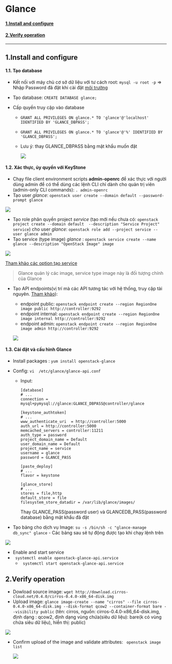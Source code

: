 # Glance



#### [1.Install and configure](#1)

#### [2.Verify operation](#2)

------------------------------------------------------

## 1.Install and configure<a name="1"></a>

#### 1.1. Tạo database

- Kết nối với máy chủ cơ sở dữ liệu với tư cách root: `mysql -u root -p` => Nhập Password đã đặt khi cài đặt [môi trường](./Môi%20trường.md#5) 

- Tạo database: `CREATE DATABASE glance;`

- Cấp quyền truy cập vào database

  - `GRANT ALL PRIVILEGES ON glance.* TO 'glance'@'localhost' IDENTIFIED BY 'GLANCE_DBPASS';` 

  - `GRANT ALL PRIVILEGES ON glance.* TO 'glance'@'%' IDENTIFIED BY 'GLANCE_DBPASS';`

  - Lưu ý: thay GLANCE_DBPASS bằng mật khẩu muốn đặt

    ![](../images/OpenStack/Glance/db.png)

#### 1.2. Xác thực, ủy quyền với KeyStone

- Chạy file client environment scripts **admin-openrc** để xác thực với người dùng admin để có thể dùng các lệnh CLI chỉ dành cho quản trị viên (admin-only CLI commands): `. admin-openrc`
- Tạo user *glance*: `openstack user create --domain default --password-prompt glance`

![](../images/OpenStack/Glance/nu.png)

- Tạo role phân quyền project *service* (tạo mới nếu chưa có: `openstack project create --domain default  --description "Service Project" service`) cho user *glance*: `openstack role add --project service --user glance admin`
- Tạo service (type image) *glance* :  `openstack service create --name glance --description "OpenStack Image" image`

![](../images/OpenStack/Glance/ns.png)

[Tham khảo các option tạo service](https://docs.openstack.org/python-openstackclient/pike/cli/command-objects/service.html)

> Glance quản lý các image, service type image này là đối tượng chính của Glance

- Tạo API endpoints(vị trí mà các API tương tác với hệ thống, truy cập tài nguyên. [Tham khảo](https://smartbear.com/learn/performance-monitoring/api-endpoints/)):

  - endpoint public: `openstack endpoint create --region RegionOne image public http://controller:9292`
  - endpoint internal: `openstack endpoint create --region RegionOne image internal http://controller:9292`
  - endpoint admin: `openstack endpoint create --region RegionOne image admin http://controller:9292`

  ![](../images/OpenStack/Glance/ep.png)

  

#### 1.3. Cài đặt và cấu hình Glance

- Install packages : `yum install openstack-glance`

- Config: `vi  /etc/glance/glance-api.conf`

  - Input: 

    ```
    [database]
    # ...
    connection = mysql+pymysql://glance:GLANCE_DBPASS@controller/glance
    
    [keystone_authtoken]
    # ...
    www_authenticate_uri  = http://controller:5000
    auth_url = http://controller:5000
    memcached_servers = controller:11211
    auth_type = password
    project_domain_name = Default
    user_domain_name = Default
    project_name = service
    username = glance
    password = GLANCE_PASS
    
    [paste_deploy]
    # ...
    flavor = keystone
    
    [glance_store]
    # ...
    stores = file,http
    default_store = file
    filesystem_store_datadir = /var/lib/glance/images/
    ```
    
    Thay GLANCE_PASS(password user) và GLANCEDB_PASS(password database) bằng mật khẩu đã đặt 

- Tạo bảng cho dịch vụ Image: `su -s /bin/sh -c "glance-manage db_sync" glance` - Các bảng sau sẽ tự động được tạo khi chạy lệnh trên

![](../images/OpenStack/Glance/tb.png)

- Enable and start service
- ` systemctl enable openstack-glance-api.service`
  - ` systemctl start openstack-glance-api.service`

## 2.Verify operation<a name="2"></a>

- Dowload source image: `wget http://download.cirros-cloud.net/0.4.0/cirros-0.4.0-x86_64-disk.img`
- Upload image: `glance image-create --name "cirros" --file cirros-0.4.0-x86_64-disk.img --disk-format qcow2 --container-format bare --visibility public` (tên: cirros, nguồn:  cirros-0.4.0-x86_64-disk.img, định dạng : qcow2, định dạng vùng chứa(siêu dữ liệu):  bare(k có vùng chứa siêu dữ liệu), hiển thị: public)

![](../images/OpenStack/Glance/ni.png)

- Confirm upload of the image and validate attributes: ` openstack image list`

  ![](../images/OpenStack/Glance/il.png)

